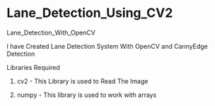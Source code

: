 # Lane_Detection_Using_CV2

Lane_Detection_With_OpenCV

I have Created Lane Detection System With OpenCV and CannyEdge Detection

Libraries Required

1. cv2 - This Library is used to Read The Image

2. numpy - This library is used to work with arrays
